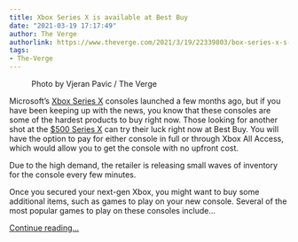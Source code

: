 ```yaml
---
title: Xbox Series X is available at Best Buy
date: "2021-03-19 17:17:49"
author: The Verge
authorlink: https://www.theverge.com/2021/3/19/22339803/box-series-x-s-restock-best-buy-price-game-pass-controller
tags:
- The-Verge
---
```

<figure>
      <img alt="" src="https://cdn.vox-cdn.com/thumbor/nY2j_p_nE6Ao5sivv5G3AtMVzAo=/0x0:2040x1360/1310x873/cdn.vox-cdn.com/uploads/chorus_image/image/68994430/vpavic_201103_4275_0196.0.jpg" />
        <figcaption>Photo by Vjeran Pavic / The Verge</figcaption>
    </figure>

  <p id="VDZvv5">Microsoft’s <a href="https://shop-links.co/1735353446912891740#donotlink" rel="sponsored nofollow noopener" target="_blank">Xbox Series X</a> consoles launched a few months ago, but if you have been keeping up with the news, you know that these consoles are some of the hardest products to buy right now. Those looking for another shot at the <a href="https://shop-links.co/1735353446912891740#donotlink" rel="sponsored nofollow noopener" target="_blank">$500 Series X</a> can try their luck right now at Best Buy. You will have the option to pay for either console in full or through Xbox All Access, which would allow you to get the console with no upfront cost.</p>
<p id="eoCh5e">Due to the high demand, the retailer is releasing small waves of inventory for the console every few minutes. </p>
<div class="c-float-right"><div id="v2iBsS"><div data-anthem-component="aside:10384596"></div></div></div>
<div id="Wwoxv5"><div data-anthem-component="productcard:10226823"></div></div>
<p id="BLuT14">Once you secured your next-gen Xbox, you might want to buy some additional items, such as games to play on your new console. Several of the most popular games to play on these consoles include...</p>
  <p>
    <a href="https://www.theverge.com/2021/3/19/22339803/box-series-x-s-restock-best-buy-price-game-pass-controller">Continue reading&hellip;</a>
  </p>